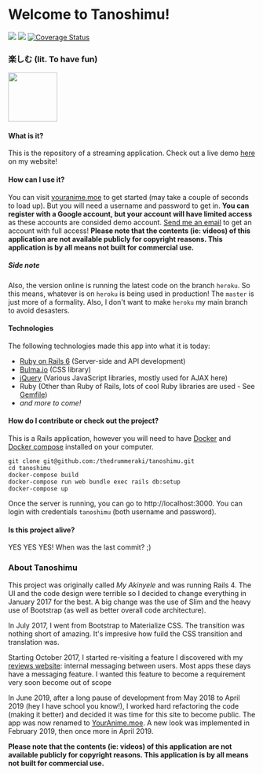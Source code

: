 # Welcome to Tanoshimu! 
<a href="https://travis-ci.org/thedrummeraki/tanoshimu"><img src="https://travis-ci.org/thedrummeraki/tanoshimu.svg?branch=heroku"/></a>
<a href="https://codeclimate.com/github/thedrummeraki/tanoshimu/maintainability"><img src="https://api.codeclimate.com/v1/badges/abb303c2f3865a743c34/maintainability" /></a>
[![Coverage Status](https://coveralls.io/repos/github/thedrummeraki/tanoshimu/badge.svg?branch=heroku)](https://coveralls.io/github/thedrummeraki/tanoshimu?branch=heroku)
### 楽しむ (lit. To have fun)
<a href="https://tanoshimu.herokuapp.com"><img src="https://anime.akinyele.ca/img/tanoshimu.png" width="100" height="100"/></a>

#### What is it?
This is the repository of a streaming application. Check out a live demo 
[here](https://akinyele.herokuapp.com/#tanoshimu) on my website!

#### How can I use it?
You can visit [youranime.moe](http://youranime.moe)
to get started (may take a couple of seconds to load up). But you will need a
username and password to get in. **You can register with a Google account, but
your account will have limited access** as these accounts are consided demo account.
[Send me an email](mailto:akinyele.kafe.febrissy@gmail.com)
to get an account with full access! **Please note that the contents (ie: videos) of this application 
are not available publicly for copyright reasons. This application is by all means not built 
for commercial use.**

##### Side note
Also, the version online is running the latest code on the branch `heroku`. So this
means, whatever is on `heroku` is being used in production! The `master` is just more
of a formality. Also, I don't want to make `heroku` my main branch to avoid desasters.

#### Technologies
The following technologies made this app into what it is today:
- [Ruby on Rails 6](http://rubyonrails.org/) (Server-side and API development)
- [Bulma.io](https://bulma.io/) (CSS library)
- [jQuery](https://jquery.com/) (Various JavaScript libraries, mostly used for AJAX here)
- Ruby (Other than Ruby of Rails, lots of cool Ruby libraries are used - See [Gemfile](Gemfile))
- _and more to come!_

#### How do I contribute or check out the project?
This is a Rails application, however you will need to have [Docker](https://www.docker.com) 
and [Docker compose](https://docs.docker.com/compose/) installed on your computer.
```
git clone git@github.com:/thedrummeraki/tanoshimu.git
cd tanoshimu
docker-compose build
docker-compose run web bundle exec rails db:setup
docker-compose up
```
Once the server is running, you can go to http://localhost:3000. You can login with credentials ```tanoshimu```
(both username and password).

#### Is this project alive? 
YES YES YES! When was the last commit? ;)

### About Tanoshimu
This project was originally called *My Akinyele* and was running Rails 4. The UI and the code design 
were terrible so I decided to change everything in January 2017 for the best. A big change was the use of
Slim and the heavy use of Bootstrap (as well as better overall code architecture).

In July 2017, I went from Bootstrap to Materialize CSS. The transition was nothing short of amazing. It's
impresive how fuild the CSS transition and translation was.

Starting October 2017, I started re-visiting a feature I discovered with my [reviews website](https://reviews.herokuapp.com):
internal messaging between users. Most apps these days have a messaging feature. I wanted this feature to become a 
requirement very soon become out of scope 

In June 2019, after a long pause of development from May 2018 to April 2019 (hey I have school you know!), I worked
hard refactoring the code (making it better) and decided it was time for this site to become public. The app was
now renamed to [YourAnime.moe](http://youranime.moe). A new look was implemented in February 2019, then once more
in April 2019.

**Please note that the contents (ie: videos) of this application are not available publicly for copyright reasons. 
This application is by all means not built for commercial use.**
